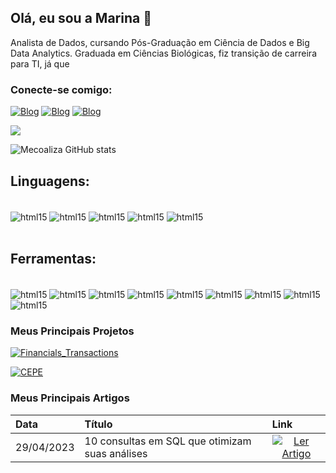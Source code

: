 ## Olá, eu sou a Marina 👋

Analista de Dados, cursando Pós-Graduação em Ciência de Dados e Big Data Analytics. Graduada
em Ciências Biológicas, fiz transição de carreira para TI, já que  


### Conecte-se comigo:

[![Blog](https://img.shields.io/badge/Gmail-D14836?style=for-the-badge&logo=gmail&logoColor=white)](https://mecoaliza@gmail.com)
[![Blog](https://img.shields.io/badge/LinkedIn-0077B5?style=for-the-badge&logo=linkedin&logoColor=white)](https://www.linkedin.com/in/marina-esteves-in-data/)
[![Blog](https://img.shields.io/badge/Medium-12100E?style=for-the-badge&logo=medium&logoColor=white)](https://medium.com/@mecoaliza)

![](http://github-profile-summary-cards.vercel.app/api/cards/profile-details?username=Mecoaliza&theme=tokyonight)

![Mecoaliza GitHub stats](https://github-readme-stats.vercel.app/api?username=mecoaliza&show_icons=true&theme=tokyonight)

## Linguagens:

<div style="display: inline_block"><br/>
    <img align="center" alt="html15" src="https://img.shields.io/badge/Python-FFD43B?style=for-the-badge&logo=python&logoColor=blue" />
    <img align="center" alt="html15" src="https://img.shields.io/badge/R-276DC3?style=for-the-badge&logo=r&logoColor=white" />
    <img align="center" alt="html15" src="https://img.shields.io/badge/Microsoft_SQL_Server-CC2927?style=for-the-badge&logo=microsoft-sql-server&logoColor=white" />
    <img align="center" alt="html15" src="https://img.shields.io/badge/HTML5-E34F26?style=for-the-badge&logo=html5&logoColor=white" />
    <img align="center" alt="html15" src="https://img.shields.io/badge/GIT-E44C30?style=for-the-badge&logo=git&logoColor=white" />
</div><br/>

## Ferramentas:

<div style="display: inline_block"><br/>
    <img align="center" alt="html15" src="https://img.shields.io/badge/MySQL-005C84?style=for-the-badge&logo=mysql&logoColor=white" />
    <img align="center" alt="html15" src="https://img.shields.io/badge/PowerBI-F2C811?style=for-the-badge&logo=Power%20BI&logoColor=white" />
    <img align="center" alt="html15" src="https://img.shields.io/badge/Figma-F24E1E?style=for-the-badge&logo=figma&logoColor=white" />
    <img align="center" alt="html15" src="https://img.shields.io/badge/Azure_DevOps-0078D7?style=for-the-badge&logo=azure-devops&logoColor=white" />
    <img align="center" alt="html15" src="https://img.shields.io/badge/PostgreSQL-316192?style=for-the-badge&logo=postgresql&logoColor=white" />
    <img align="center" alt="html15" src="https://img.shields.io/badge/Canva-%2300C4CC.svg?&style=for-the-badge&logo=Canva&logoColor=white" />
    <img align="center" alt="html15" src="https://img.shields.io/badge/Flask-000000?style=for-the-badge&logo=flask&logoColor=white" />
    <img align="center" alt="html15" src="https://img.shields.io/badge/Jupyter-F37626.svg?&style=for-the-badge&logo=Jupyter&logoColor=white" />
    <img align="center" alt="html15" src="https://img.shields.io/badge/GitHub-100000?style=for-the-badge&logo=github&logoColor=white" />
</div>

### Meus Principais Projetos

[![Financials_Transactions](https://github-readme-stats.vercel.app/api/pin/?username=Mecoaliza&repo=Financials_Transactions&bg_color=000&border_color=30A3DC&show_icons=true&icon_color=30A3DC&title_color=E94D5F&text_color=FFF)](https://github.com/Mecoaliza/Financials_Transactions)

[![CEPE](https://github-readme-stats.vercel.app/api/pin/?username=Mecoaliza&repo=CEPE&bg_color=000&border_color=30A3DC&show_icons=true&icon_color=30A3DC&title_color=E94D5F&text_color=FFF)](https://github.com/Mecoaliza/CEPE)


### Meus Principais Artigos
<table>
  <thead>
    <tr align="left">
      <th>Data</th>
      <th>Título</th>
      <th>Link</th>
    </tr>
  </thead>
  <tbody align="left">
    <tr>
      <td>29/04/2023</td>
      <td>10 consultas em SQL que otimizam suas análises</td>
      <td align="center">
        <a href="https://medium.com/@mecoaliza/10-consultas-em-sql-que-otimizam-suas-an%C3%A1lises-579493431da8">
           <img align="center" alt="Ler Artigo" src="https://img.shields.io/badge/Ler%20Artigo-30A3DC?style=for-the-badge">
        </a>
      </td>
    </tr>
    <tr>
      
  <tfoot></tfoot>
</table>
